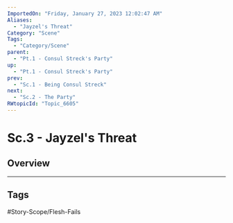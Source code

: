 ```yaml
---
ImportedOn: "Friday, January 27, 2023 12:02:47 AM"
Aliases:
  - "Jayzel's Threat"
Category: "Scene"
Tags:
  - "Category/Scene"
parent:
  - "Pt.1 - Consul Streck's Party"
up:
  - "Pt.1 - Consul Streck's Party"
prev:
  - "Sc.1 - Being Consul Streck"
next:
  - "Sc.2 - The Party"
RWtopicId: "Topic_6605"
---
```

# Sc.3 - Jayzel's Threat
## Overview

---
## Tags
#Story-Scope/Flesh-Fails

